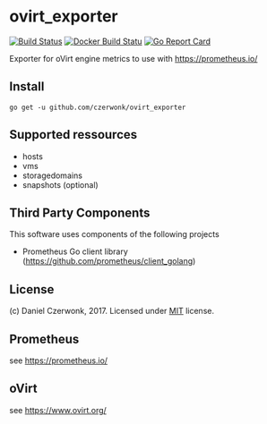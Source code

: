 # ovirt_exporter
[![Build Status](https://travis-ci.org/czerwonk/ovirt_exporter.svg)](https://travis-ci.org/czerwonk/ovirt_exporter)
[![Docker Build Statu](https://img.shields.io/docker/build/czerwonk/ovirt_exporter.svg)](https://hub.docker.com/r/czerwonk/ovirt_exporter/builds)
[![Go Report Card](https://goreportcard.com/badge/github.com/czerwonk/ovirt_exporter)](https://goreportcard.com/report/github.com/czerwonk/ovirt_exporter)

Exporter for oVirt engine metrics to use with https://prometheus.io/

## Install
```
go get -u github.com/czerwonk/ovirt_exporter
```

## Supported ressources
* hosts
* vms
* storagedomains
* snapshots (optional)

## Third Party Components
This software uses components of the following projects
* Prometheus Go client library (https://github.com/prometheus/client_golang)

## License
(c) Daniel Czerwonk, 2017. Licensed under [MIT](LICENSE) license.

## Prometheus
see https://prometheus.io/

## oVirt
see https://www.ovirt.org/
